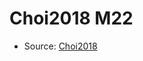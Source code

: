 <a name="material" />

# Choi2018 M22
<script type="application/ld+json">
  {
    "@context": "https://schema.org/",
    "@type": "ChemicalSubstance",
    "http://purl.org/dc/terms/conformsTo":
      {
        "@type": "CreativeWork",
        "@id": "https://bioschemas.org/profiles/ChemicalSubstance/0.4-RELEASE/"
      },
    "@id": "https://egonw.github.io/nanowiki/nanowiki533.html#material",
    "name": "Choi2018 M22",
    "sameAs": "http://127.0.0.1/mediawiki/index.php/Special:URIResolver/Choi2018_M22"
  }
</script>


* Source: [Choi2018](http://127.0.0.1/mediawiki/index.php/Special:URIResolver/Choi2018)

